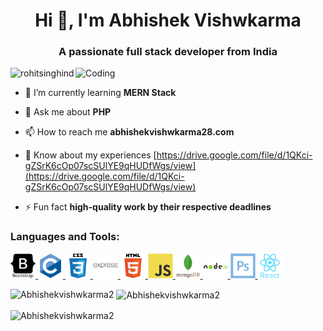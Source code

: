 
<h1 align="center">Hi 👋, I'm Abhishek Vishwkarma</h1>
<h3 align="center">A passionate full stack developer from India</h3>
<img align="right" width="400" src="https://i.pinimg.com/originals/ab/68/e6/ab68e6d38452d78ac98687865281c5c8.gif" alt="Coding" />

<p align="left"> <img src="https://komarev.com/ghpvc/?username=rohitsinghind&label=Profile%20views&color=0e75b6&style=flat" alt="rohitsinghind" /> </p>

- 🌱 I’m currently learning **MERN Stack**

- 💬 Ask me about **PHP**

- 📫 How to reach me **abhishekvishwkarma28.com**

- 📄 Know about my experiences [https://drive.google.com/file/d/1QKci-gZSrK6cOp07scSUlYE9qHUDfWgs/view](https://drive.google.com/file/d/1QKci-gZSrK6cOp07scSUlYE9qHUDfWgs/view)

- ⚡ Fun fact **high-quality work by their respective deadlines**


<h3 align="left">Languages and Tools:</h3>
<p align="left"> 
<a href="https://getbootstrap.com" target="_blank" rel="noreferrer"> <img src="https://raw.githubusercontent.com/devicons/devicon/master/icons/bootstrap/bootstrap-plain-wordmark.svg" alt="bootstrap" width="40" height="40"/> </a> 
<a href="https://www.cprogramming.com/" target="_blank" rel="noreferrer"> <img src="https://raw.githubusercontent.com/devicons/devicon/master/icons/c/c-original.svg" alt="c" width="40" height="40"/> </a> 
<a href="https://www.w3schools.com/css/" target="_blank" rel="noreferrer"> <img src="https://raw.githubusercontent.com/devicons/devicon/master/icons/css3/css3-original-wordmark.svg" alt="css3" width="40" height="40"/> </a> 
<a href="https://expressjs.com" target="_blank" rel="noreferrer"> <img src="https://raw.githubusercontent.com/devicons/devicon/master/icons/express/express-original-wordmark.svg" alt="express" width="40" height="40"/> </a> 
<a href="https://www.w3.org/html/" target="_blank" rel="noreferrer"> <img src="https://raw.githubusercontent.com/devicons/devicon/master/icons/html5/html5-original-wordmark.svg" alt="html5" width="40" height="40"/> </a> 
<a href="https://developer.mozilla.org/en-US/docs/Web/JavaScript" target="_blank" rel="noreferrer"> <img src="https://raw.githubusercontent.com/devicons/devicon/master/icons/javascript/javascript-original.svg" alt="javascript" width="40" height="40"/> </a>
<a href="https://www.mongodb.com/" target="_blank" rel="noreferrer"> <img src="https://raw.githubusercontent.com/devicons/devicon/master/icons/mongodb/mongodb-original-wordmark.svg" alt="mongodb" width="40" height="40"/> </a> 
<a href="https://nodejs.org" target="_blank" rel="noreferrer"> <img src="https://raw.githubusercontent.com/devicons/devicon/master/icons/nodejs/nodejs-original-wordmark.svg" alt="nodejs" width="40" height="40"/> </a> 
<a href="https://www.photoshop.com/en" target="_blank" rel="noreferrer"> <img src="https://raw.githubusercontent.com/devicons/devicon/master/icons/photoshop/photoshop-line.svg" alt="photoshop" width="40" height="40"/> </a> 
<a href="https://reactjs.org/" target="_blank" rel="noreferrer"> <img src="https://raw.githubusercontent.com/devicons/devicon/master/icons/react/react-original-wordmark.svg" alt="react" width="40" height="40"/> </a> </p>

<p><img align="left" src="https://github-readme-stats.vercel.app/api/top-langs?username=rohitsinghind&show_icons=true&locale=en&layout=compact" alt="Abhishekvishwkarma2" /></p>

<p>&nbsp;<img align="center" src="https://github-readme-stats.vercel.app/api?username=rohitsinghind&show_icons=true&locale=en" alt="Abhishekvishwkarma2" /></p>

<p><img align="center" src="https://github-readme-streak-stats.herokuapp.com/?user=Abhishekvishwkarma2&" alt="Abhishekvishwkarma2" /></p>
